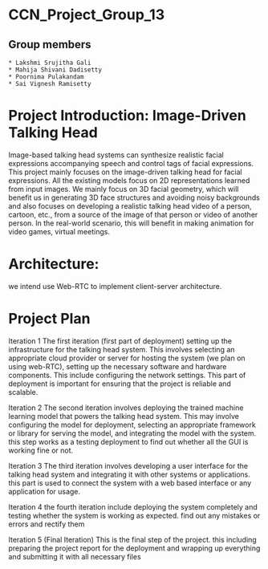 # CCN_Project_Group_13
## Group members
    * Lakshmi Srujitha Gali
    * Mahija Shivani Dadisetty
    * Poornima Pulakandam
    * Sai Vignesh Ramisetty
    
# Project Introduction: Image-Driven Talking Head
Image-based talking head systems can synthesize realistic facial expressions accompanying speech and control tags of facial expressions. This project mainly focuses on the image-driven talking head for facial expressions. All the existing models focus on 2D representations learned from input images. We mainly focus on 3D facial geometry, which will benefit us in generating 3D face structures and avoiding noisy backgrounds and also focuses on developing a realistic talking head video of a person, cartoon, etc., from a source of the image of that person or video of another person. In the real-world scenario, this will benefit in making animation for video games, virtual meetings.
        
# Architecture:
  we intend use Web-RTC to implement client-server architecture.
  
# Project Plan
Iteration 1
The first iteration (first part of deployment) setting up the infrastructure for the talking head system. This involves selecting an appropriate cloud provider or server for hosting the system (we plan on using web-RTC), setting up the necessary software and hardware components. This include configuring the network settings. This part of deployment is important for ensuring that the project is reliable and scalable.

Iteration 2
The second iteration involves deploying the trained machine learning model that powers the talking head system. This may involve configuring the model for deployment, selecting an appropriate framework or library for serving the model, and integrating the model with the system. this step works as a testing deployment to find out whether all the GUI is working fine or not.

Iteration 3
The third iteration involves developing a user interface for the talking head system and integrating it with other systems or applications. this part is used to connect the system with a web based interface or any application for usage.

Iteration 4
the fourth iteration include deploying the system completely and testing whether the system is working as expected. find out any mistakes or errors and rectify them

Iteration 5 (Final Iteration)
This is the final step of the project. this including preparing the project report for the deployment and wrapping up everything and submitting it with all necessary files
